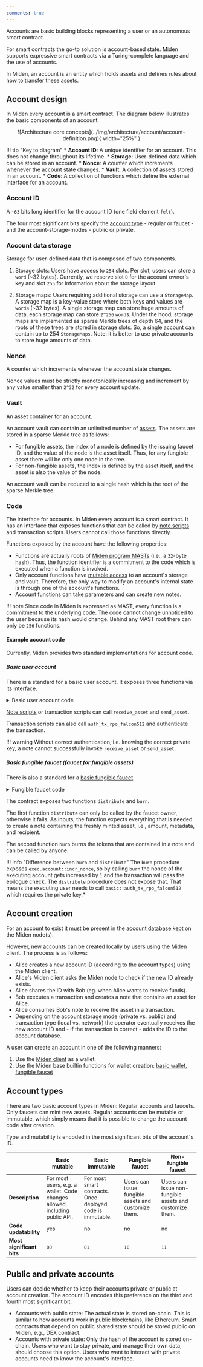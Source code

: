 ```yaml
---
comments: true
---
```


Accounts are basic building blocks representing a user or an autonomous smart contract.

For smart contracts the go-to solution is account-based state. Miden supports expressive smart contracts via a Turing-complete language and the use of accounts.

In Miden, an account is an entity which holds assets and defines rules about how to transfer these assets. 

## Account design

In Miden every account is a smart contract. The diagram below illustrates the basic components of an account. 

<center>
![Architecture core concepts](../img/architecture/account/account-definition.png){ width="25%" }
</center>

!!! tip "Key to diagram"
    * **Account ID**: A unique identifier for an account. This does not change throughout its lifetime.
    * **Storage**: User-defined data which can be stored in an account.
    * **Nonce**: A counter which increments whenever the account state changes.
    * **Vault**: A collection of assets stored in an account.
    * **Code**: A collection of functions which define the external interface for an account.

### Account ID

A `~63` bits long identifier for the account ID (one field element `felt`). 

The four most significant bits specify the [account type](#account-types) - regular or faucet - and the account-storage-modes - public or private.

### Account data storage

Storage for user-defined data that is composed of two components.

1. Storage slots: Users have access to `254` slots. Per slot, users can store a `word` (~32 bytes). Currently, we reserve slot `0` for the account owner's key and slot `255` for information about the storage layout.

2. Storage maps: Users requiring additional storage can use a `StorageMap`. A storage map is a key-value store where both keys and values are `word`s (~32 bytes). A single storage map can store huge amounts of data, each storage map can store `2^256` `word`s. Under the hood, storage maps are implemented as sparse Merkle trees of depth 64, and the roots of these trees are stored in storage slots. So, a single account can contain up to 254 `StorageMaps`. Note: it is better to use private accounts to store huge amounts of data.

### Nonce

A counter which increments whenever the account state changes.

Nonce values must be strictly monotonically increasing and increment by any value smaller than `2^32` for every account update.

### Vault

An asset container for an account.

An account vault can contain an unlimited number of [assets](assets.md). The assets are stored in a sparse Merkle tree as follows:

* For fungible assets, the index of a node is defined by the issuing faucet ID, and the value
  of the node is the asset itself. Thus, for any fungible asset there will be only one node
  in the tree.
* For non-fungible assets, the index is defined by the asset itself, and the asset is also
  the value of the node.

An account vault can be reduced to a single hash which is the root of the sparse Merkle tree.

### Code

The interface for accounts. In Miden every account is a smart contract. It has an interface that exposes functions that can be called by [note scripts](notes.md#the-note-script) and transaction scripts. Users cannot call those functions directly.

Functions exposed by the account have the following properties:

* Functions are actually roots of [Miden program MASTs](https://0xpolygonmiden.github.io/miden-vm/user_docs/assembly/main.html) (i.e., a `32`-byte hash). Thus, the function identifier is a commitment to the code which is executed when a function is invoked.
* Only account functions have [mutable access](transactions/contexts.md) to an account's storage and vault. Therefore, the only way to modify an account's internal state is through one of the account's functions.
* Account functions can take parameters and can create new notes.

!!! note
    Since code in Miden is expressed as MAST, every function is a commitment to the underlying code. The code cannot change unnoticed to the user because its hash would change. Behind any MAST root there can only be `256` functions.

#### Example account code

Currently, Miden provides two standard implementations for account code.

##### Basic user account

There is a standard for a basic user account. It exposes three functions via its interface.

<details>
  <summary>Basic user account code</summary>

  ```arduino
    use.miden::contracts::wallets::basic->basic_wallet
    use.miden::contracts::auth::basic

    export.basic_wallet::receive_asset
    export.basic_wallet::send_asset
    export.basic::auth_tx_rpo_falcon512
  ```
</details>

[Note scripts](notes.md#the-note-script) or transaction scripts can call `receive_asset` and `send_asset`. 

Transaction scripts can also call `auth_tx_rpo_falcon512` and authenticate the transaction. 

!!! warning
    Without correct authentication, i.e. knowing the correct private key, a note cannot successfully invoke `receive_asset` or `send_asset`. 

##### Basic fungible faucet (faucet for fungible assets)

There is also a standard for a [basic fungible faucet](https://github.com/0xPolygonMiden/miden-base/blob/main/miden-lib/asm/miden/contracts/faucets/basic_fungible.masm).

<details>
  <summary>Fungible faucet code</summary>

  ```arduino
  #! Distributes freshly minted fungible assets to the provided recipient.
  #!
  #! ...
  export.distribute
      # get max supply of this faucet. We assume it is stored at pos 3 of slot 1
      push.METADATA_SLOT exec.account::get_item drop drop drop
      # => [max_supply, amount, tag, note_type, RECIPIENT, ...]

      # get total issuance of this faucet so far and add amount to be minted
      exec.faucet::get_total_issuance
      # => [total_issuance, max_supply, amount, tag, note_type RECIPIENT, ...]

      # compute maximum amount that can be minted, max_mint_amount = max_supply - total_issuance
      sub
      # => [max_supply - total_issuance, amount, tag, note_type, RECIPIENT, ...]

      # check that amount =< max_supply - total_issuance, fails if otherwise
      dup.1 gte assert.err=ERR_BASIC_FUNGIBLE_MAX_SUPPLY_OVERFLOW
      # => [asset, tag, note_type, RECIPIENT, ...]

      # creating the asset
      exec.asset::create_fungible_asset
      # => [ASSET, tag, note_type, RECIPIENT, ...]

      # mint the asset; this is needed to satisfy asset preservation logic.
      exec.faucet::mint
      # => [ASSET, tag, note_type, RECIPIENT, ...]

      # store and drop the ASSET
      mem_storew.3 dropw
      # => [tag, note_type, RECIPIENT, ...]

      # create a note containing the asset
      exec.tx::create_note
      # => [note_ptr, ZERO, ZERO, ...]

      # store and drop the ASSET
      padw mem_loadw.3 movup.4 exec.tx::add_asset_to_note
      # => [note_ptr, ASSET, ZERO, ...]
  end

  #! Burns fungible assets.
  #!
  #! ...
  export.burn
      # burning the asset
      exec.faucet::burn
      # => [ASSET]

      # increments the nonce (anyone should be able to call that function)
      push.1 exec.account::incr_nonce

      # clear the stack
      padw swapw dropw
      # => [...]
  end
  ```
</details>

The contract exposes two functions `distribute` and `burn`.

The first function `distribute` can only be called by the faucet owner, otherwise it fails. As inputs, the function expects everything that is needed to create a note containing the freshly minted asset, i.e., amount, metadata, and recipient.

The second function `burn` burns the tokens that are contained in a note and can be called by anyone.

!!! info "Difference between `burn` and `distribute`"
    The `burn` procedure exposes `exec.account::incr_nonce`, so by calling `burn` the nonce of the executing account gets increased by `1` and the transaction will pass the epilogue check. The `distribute` procedure does not expose that. That means the executing user needs to call `basic::auth_tx_rpo_falcon512` which requires the private key.*

## Account creation

For an account to exist it must be present in the [account database](state.md#account-database) kept on the Miden node(s). 

However, new accounts can be created locally by users using the Miden client. The process is as follows:

* Alice creates a new account ID (according to the account types) using the Miden client.
* Alice's Miden client asks the Miden node to check if the new ID already exists.
* Alice shares the ID with Bob (eg. when Alice wants to receive funds).
* Bob executes a transaction and creates a note that contains an asset for Alice.
* Alice consumes Bob's note to receive the asset in a transaction.
* Depending on the account storage mode (private vs. public) and transaction type (local vs. network) the operator eventually receives the new account ID and - if the transaction is correct - adds the ID to the account database.

A user can create an account in one of the following manners:

1. Use the [Miden client](https://docs.polygon.technology/miden/miden-client/) as a wallet.
2. Use the Miden base builtin functions for wallet creation: [basic wallet](https://github.com/0xPolygonMiden/miden-base/blob/4e6909bbaf65e77d7fa0333e4664be81a2f65eda/miden-lib/src/accounts/wallets/mod.rs#L15), [fungible faucet](https://github.com/0xPolygonMiden/miden-base/blob/4e6909bbaf65e77d7fa0333e4664be81a2f65eda/miden-lib/src/accounts/faucets/mod.rs#L11)

## Account types

There are two basic account types in Miden: Regular accounts and faucets. Only faucets can mint new assets. Regular accounts can be mutable or immutable, which simply means that it is possible to change the account code after creation. 

Type and mutability is encoded in the most significant bits of the account's ID. 

| | Basic mutable | Basic immutable | Fungible faucet | Non-fungible faucet |
|---|---|---|---|---|
| **Description** | For most users, e.g. a wallet. Code changes allowed, including public API. | For most smart contracts. Once deployed code is immutable. | Users can issue fungible assets and customize them. | Users can issue non-fungible assets and customize them. |
| **Code updatability** | yes | no | no | no |
| **Most significant bits** | `00` | `01` | `10` | `11` |

## Public and private accounts

Users can decide whether to keep their accounts private or public at account creation. The account ID encodes this preference on the third and fourth most significant bit.

* Accounts with public state: The actual state is stored on-chain. This is similar to how accounts work in public blockchains, like Ethereum. Smart contracts that depend on public shared state should be stored public on Miden, e.g., DEX contract.
* Accounts with private state: Only the hash of the account is stored on-chain. Users who want to stay private, and manage their own data, should choose this option. Users who want to interact with private accounts need to know the account's interface.

</br>